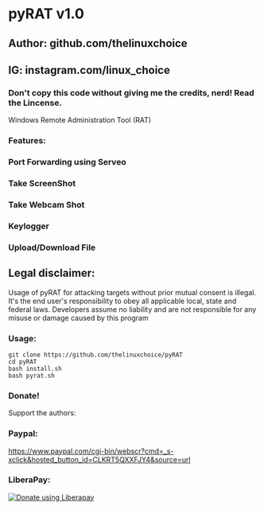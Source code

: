 # pyRAT v1.0
## Author: github.com/thelinuxchoice
## IG: instagram.com/linux_choice
### Don't copy this code without giving me the credits, nerd! Read the Lincense.

Windows Remote Administration Tool (RAT)

### Features:
### Port Forwarding using Serveo
### Take ScreenShot
### Take Webcam Shot
### Keylogger
### Upload/Download File

## Legal disclaimer:

Usage of pyRAT for attacking targets without prior mutual consent is illegal. It's the end user's responsibility to obey all applicable local, state and federal laws. Developers assume no liability and are not responsible for any misuse or damage caused by this program 

### Usage:
```
git clone https://github.com/thelinuxchoice/pyRAT
cd pyRAT
bash install.sh
bash pyrat.sh
```

### Donate!
Support the authors:
### Paypal:
https://www.paypal.com/cgi-bin/webscr?cmd=_s-xclick&hosted_button_id=CLKRT5QXXFJY4&source=url
### LiberaPay:
<noscript><a href="https://liberapay.com/thelinuxchoice/donate"><img alt="Donate using Liberapay" src="https://liberapay.com/assets/widgets/donate.svg"></a></noscript>
